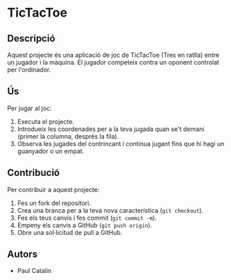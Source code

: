 # TicTacToe

## Descripció
Aquest projecte és una aplicació de joc de TicTacToe (Tres en ratlla) entre un jugador i la màquina. El jugador competeix contra un oponent controlat per l'ordinador.

## Ús
Per jugar al joc:
1. Executa el projecte.
2. Introdueix les coordenades per a la teva jugada quan se't demani (primer la columna, després la fila).
3. Observa les jugades del contrincant i continua jugant fins que hi hagi un guanyador o un empat.

## Contribució
Per contribuir a aquest projecte:
1. Fes un fork del repositori.
2. Crea una branca per a la teva nova característica (`git checkout`).
3. Fes els teus canvis i fes commit (`git commit -m`).
4. Empeny els canvis a GitHub (`git push origin`).
5. Obre una sol·licitud de pull a GitHub.

## Autors
- Paul Catalin
